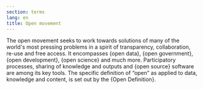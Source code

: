 ```yaml
---
section: terms
lang: en
title: Open movement
---
```


The open movement seeks to work towards solutions of many of the world's most pressing problems in a spirit of transparency, collaboration, re-use and free access. It encompasses {open data}, {open government}, {open development}, {open science} and much more. Participatory processes, sharing of knowledge and outputs and {open source} software are among its key tools. The specific definition of “open” as applied to data, knowledge and content, is set out by the {Open Definition}.